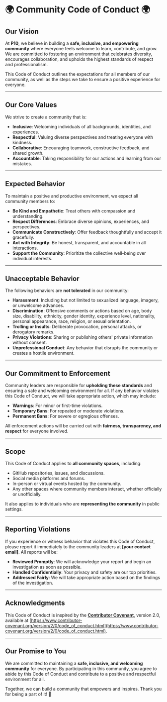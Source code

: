 # 🌍 **Community Code of Conduct** 🌍

## **Our Vision**
At **P10**, we believe in building a **safe, inclusive, and empowering community** where everyone feels welcome to learn, contribute, and grow. We are committed to fostering an environment that celebrates diversity, encourages collaboration, and upholds the highest standards of respect and professionalism.

This Code of Conduct outlines the expectations for all members of our community, as well as the steps we take to ensure a positive experience for everyone.

---

## **Our Core Values**
We strive to create a community that is:
- **Inclusive**: Welcoming individuals of all backgrounds, identities, and experiences.
- **Respectful**: Valuing diverse perspectives and treating everyone with kindness.
- **Collaborative**: Encouraging teamwork, constructive feedback, and shared growth.
- **Accountable**: Taking responsibility for our actions and learning from our mistakes.

---

## **Expected Behavior**
To maintain a positive and productive environment, we expect all community members to:
- **Be Kind and Empathetic**: Treat others with compassion and understanding.
- **Respect Differences**: Embrace diverse opinions, experiences, and perspectives.
- **Communicate Constructively**: Offer feedback thoughtfully and accept it gracefully.
- **Act with Integrity**: Be honest, transparent, and accountable in all interactions.
- **Support the Community**: Prioritize the collective well-being over individual interests.

---

## **Unacceptable Behavior**
The following behaviors are **not tolerated** in our community:
- **Harassment**: Including but not limited to sexualized language, imagery, or unwelcome advances.
- **Discrimination**: Offensive comments or actions based on age, body size, disability, ethnicity, gender identity, experience level, nationality, personal appearance, race, religion, or sexual orientation.
- **Trolling or Insults**: Deliberate provocation, personal attacks, or derogatory remarks.
- **Privacy Violations**: Sharing or publishing others' private information without consent.
- **Unprofessional Conduct**: Any behavior that disrupts the community or creates a hostile environment.

---

## **Our Commitment to Enforcement**
Community leaders are responsible for **upholding these standards** and ensuring a safe and welcoming environment for all. If any behavior violates this Code of Conduct, we will take appropriate action, which may include:
- **Warnings**: For minor or first-time violations.
- **Temporary Bans**: For repeated or moderate violations.
- **Permanent Bans**: For severe or egregious offenses.

All enforcement actions will be carried out with **fairness, transparency, and respect** for everyone involved.

---

## **Scope**
This Code of Conduct applies to **all community spaces**, including:
- GitHub repositories, issues, and discussions.
- Social media platforms and forums.
- In-person or virtual events hosted by the community.
- Any other spaces where community members interact, whether officially or unofficially.

It also applies to individuals who are **representing the community** in public settings.

---

## **Reporting Violations**
If you experience or witness behavior that violates this Code of Conduct, please report it immediately to the community leaders at **[your contact email]**. All reports will be:
- **Reviewed Promptly**: We will acknowledge your report and begin an investigation as soon as possible.
- **Handled Confidentially**: Your privacy and safety are our top priorities.
- **Addressed Fairly**: We will take appropriate action based on the findings of the investigation.

---

## **Acknowledgments**
This Code of Conduct is inspired by the **[Contributor Covenant](https://www.contributor-covenant.org)**, version 2.0, available at [https://www.contributor-covenant.org/version/2/0/code_of_conduct.html](https://www.contributor-covenant.org/version/2/0/code_of_conduct.html).

---

## **Our Promise to You**
We are committed to maintaining a **safe, inclusive, and welcoming community** for everyone. By participating in this community, you agree to abide by this Code of Conduct and contribute to a positive and respectful environment for all.

Together, we can build a community that empowers and inspires. Thank you for being a part of it! 🌟
